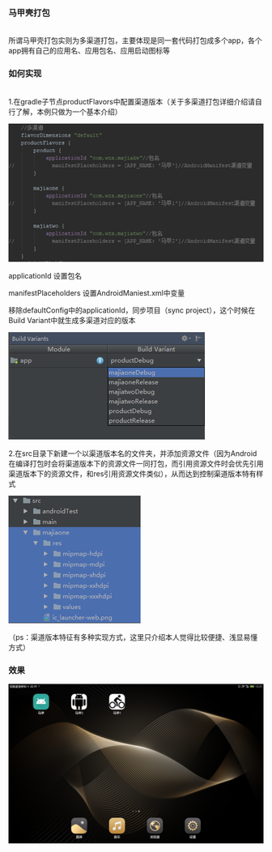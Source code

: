 ### 马甲壳打包
<br>所谓马甲壳打包实则为多渠道打包，主要体现是同一套代码打包成多个app，各个app拥有自己的应用名、应用包名、应用启动图标等</br>

### 如何实现
<br>1.在gradle子节点productFlavors中配置渠道版本（关于多渠道打包详细介绍请自行了解，本例只做为一个基本介绍）

![](https://github.com/Wzhixiang/MaJiaKe/blob/master/screenshot/TIM图片20180703155527.png)

applicationId 设置包名

manifestPlaceholders 设置AndroidManiest.xml中变量

移除defaultConfig中的applicationId，同步项目（sync project），这个时候在Build Variant中就生成多渠道对应的版本
        
![](https://github.com/Wzhixiang/MaJiaKe/blob/master/screenshot/TIM图片20180703155400.png)

2.在src目录下新建一个以渠道版本名的文件夹，并添加资源文件（因为Android在编译打包时会将渠道版本下的资源文件一同打包，而引用资源文件时会优先引用渠道版本下的资源文件，和res引用资源文件类似），从而达到控制渠道版本特有样式

![](https://github.com/Wzhixiang/MaJiaKe/blob/master/screenshot/TIM图片20180703161922.png)
        
（ps：渠道版本特征有多种实现方式，这里只介绍本人觉得比较便捷、浅显易懂方式）</br>
        
### 效果
![](https://github.com/Wzhixiang/MaJiaKe/blob/master/screenshot/device-2018-07-03-153156.png)